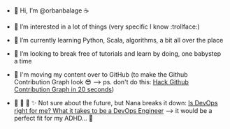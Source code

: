 - 👋 Hi, I’m @orbanbalage ☕ 
- 👀 I’m interested in a lot of things (very specific I know :trollface:)
- 🌱 I’m currently learning Python, Scala, algorithms, a bit all over the place
- 💞️ I’m looking to break free of tutorials and learn by doing, one babystep a time
- 🤖 I'm moving my content over to GitHub (to make the Github Contribution Graph look 😎 –> ps. don't do this: [Hack Github Contribution Graph in 20 seconds](https://www.youtube.com/watch?v=2q--gA97caM))

- 🎱 🎲 🔮 ✨ Not sure about the future, but Nana breaks it down: [Is DevOps right for me? What it takes to be a DevOps Engineer](https://www.youtube.com/watch?v=Ms_jTcERvMY) –> it would be a perfect fit for my ADHD... 🤷

<!---
orbanbalage/orbanbalage is a ✨ special ✨ repository because its `README.md` (this file) appears on your GitHub profile.
You can click the Preview link to take a look at your changes.
--->
